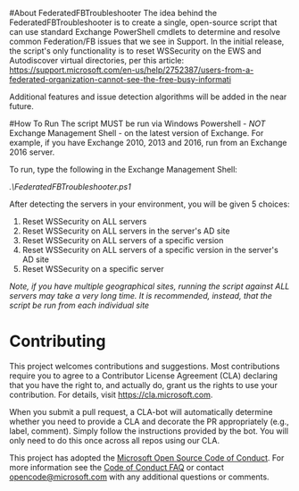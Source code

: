 #About FederatedFBTroubleshooter
The idea behind the FederatedFBTroubleshooter is to create a single, open-source script that can use standard Exchange PowerShell cmdlets to determine and resolve common Federation/FB issues that we see in Support.  In the initial release, the script's only functionality is to reset WSSecurity on the EWS and Autodiscover virtual directories, per this article: https://support.microsoft.com/en-us/help/2752387/users-from-a-federated-organization-cannot-see-the-free-busy-informati

Additional features and issue detection algorithms will be added in the near future.

#How To Run
The script MUST be run via Windows Powershell - *NOT* Exchange Management Shell - on the latest version of Exchange.  For example, if you have Exchange 2010, 2013 and 2016, run from an Exchange 2016 server.

To run, type the following in the Exchange Management Shell:

*.\FederatedFBTroubleshooter.ps1*

After detecting the servers in your environment, you will be given 5 choices:

1) Reset WSSecurity on ALL servers
2) Reset WSSecurity on ALL servers in the server's AD site
3) Reset WSSecurity on ALL servers of a specific version
4) Reset WSSecurity on ALL servers of a specific version in the server's AD site
5) Reset WSSecurity on a specific server

*Note, if you have multiple geographical sites, running the script against ALL servers may take a very long time.  It is recommended, instead, that the script be run from each individual site*

# Contributing

This project welcomes contributions and suggestions.  Most contributions require you to agree to a
Contributor License Agreement (CLA) declaring that you have the right to, and actually do, grant us
the rights to use your contribution. For details, visit https://cla.microsoft.com.

When you submit a pull request, a CLA-bot will automatically determine whether you need to provide
a CLA and decorate the PR appropriately (e.g., label, comment). Simply follow the instructions
provided by the bot. You will only need to do this once across all repos using our CLA.

This project has adopted the [Microsoft Open Source Code of Conduct](https://opensource.microsoft.com/codeofconduct/).
For more information see the [Code of Conduct FAQ](https://opensource.microsoft.com/codeofconduct/faq/) or
contact [opencode@microsoft.com](mailto:opencode@microsoft.com) with any additional questions or comments.
